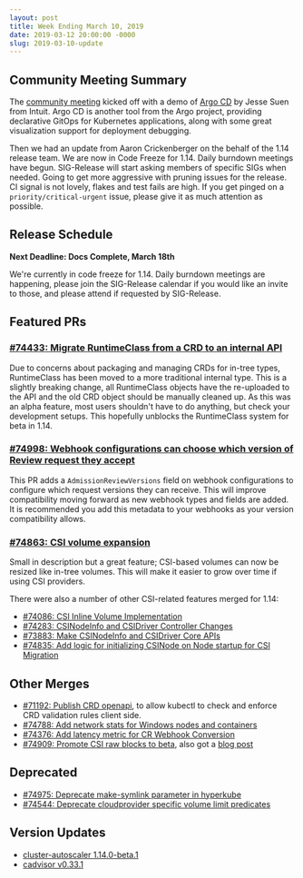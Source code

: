 ```yaml
---
layout: post
title: Week Ending March 10, 2019
date: 2019-03-12 20:00:00 -0000
slug: 2019-03-10-update
---
```


## Community Meeting Summary

The [community meeting](http://bit.ly/k8scommunity) kicked off with a demo of [Argo CD](https://argoproj.github.io/argo-cd) by Jesse Suen from Intuit. Argo CD is another tool from the Argo project, providing declarative GitOps for Kubernetes applications, along with some great visualization support for deployment debugging.

Then we had an update from Aaron Crickenberger on the behalf of the 1.14 release team. We are now in Code Freeze for 1.14. Daily burndown meetings have begun. SIG-Release will start asking members of specific SIGs when needed. Going to get more aggressive with pruning issues for the release. CI signal is not lovely, flakes and test fails are high. If you get pinged on a `priority/critical-urgent` issue, please give it as much attention as possible.

## Release Schedule

**Next Deadline: Docs Complete, March 18th**

We're currently in code freeze for 1.14. Daily burndown meetings are happening, please join the SIG-Release calendar if you would like an invite to those, and please attend if requested by SIG-Release.

## Featured PRs

### [#74433: Migrate RuntimeClass from a CRD to an internal API](https://github.com/kubernetes/kubernetes/pull/74433)

Due to concerns about packaging and managing CRDs for in-tree types, RuntimeClass has been moved to a more traditional internal type. This is a slightly breaking change, all RuntimeClass objects have the re-uploaded to the API and the old CRD object should be manually cleaned up. As this was an alpha feature, most users shouldn't have to do anything, but check your development setups. This hopefully unblocks the RuntimeClass system for beta in 1.14.

### [#74998: Webhook configurations can choose which version of Review request they accept](https://github.com/kubernetes/kubernetes/pull/74998)

This PR adds a `AdmissionReviewVersions` field on webhook configurations to configure which request versions they can receive. This will improve compatibility moving forward as new webhook types and fields are added. It is recommended you add this metadata to your webhooks as your version compatibility allows.

### [#74863: CSI volume expansion](https://github.com/kubernetes/kubernetes/pull/74863)

Small in description but a great feature; CSI-based volumes can now be resized like in-tree volumes. This will make it easier to grow over time if using CSI providers.

There were also a number of other CSI-related features merged for 1.14:

* [#74086: CSI Inline Volume Implementation](https://github.com/kubernetes/kubernetes/pull/74086)
* [#74283: CSINodeInfo and CSIDriver Controller Changes](https://github.com/kubernetes/kubernetes/pull/74283)
* [#73883: Make CSINodeInfo and CSIDriver Core APIs](https://github.com/kubernetes/kubernetes/pull/73883)
* [#74835: Add logic for initializing CSINode on Node startup for CSI Migration](https://github.com/kubernetes/kubernetes/pull/74835)

## Other Merges

* [#71192: Publish CRD openapi](https://github.com/kubernetes/kubernetes/pull/71192), to allow kubectl to check and enforce CRD validation rules client side.
* [#74788: Add network stats for Windows nodes and containers](https://github.com/kubernetes/kubernetes/pull/74788)
* [#74376: Add latency metric for CR Webhook Conversion](https://github.com/kubernetes/kubernetes/pull/74376)
* [#74909: Promote CSI raw blocks to beta](https://github.com/kubernetes/kubernetes/pull/74909), also got a [blog post](https://kubernetes.io/blog/2019/03/07/raw-block-volume-support-to-beta/)

## Deprecated

* [#74975: Deprecate make-symlink parameter in hyperkube](https://github.com/kubernetes/kubernetes/pull/74975)
* [#74544: Deprecate cloudprovider specific volume limit predicates](https://github.com/kubernetes/kubernetes/pull/74544)

## Version Updates

* [cluster-autoscaler 1.14.0-beta.1](https://github.com/kubernetes/kubernetes/pull/75181)
* [cadvisor v0.33.1](https://github.com/kubernetes/kubernetes/pull/75140)
